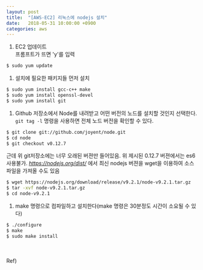 ```yaml
---
layout: post
title:  "[AWS-EC2] 리눅스에 nodejs 설치"
date:   2018-05-31 10:00:00 +0900
categories: aws
---
```


1. EC2 업데이트  
프롬프트가 뜨면 'y'를 입력
```bash
$ sudo yum update
```

1. 설치에 필요한 패키지들 먼저 설치
```bash
$ sudo yum install gcc-c++ make
$ sudo yum install openssl-devel
$ sudo yum install git
```
1. Github 저장소에서 Node를 내려받고 어떤 버전의 노드를 설치할 것인지 선택한다. `git tag -l` 명령을 사용하면 전체 노드 버전을 확인할 수 있다.
```bash
$ git clone git://github.com/joyent/node.git
$ cd node
$ git checkout v0.12.7
```
근데 위 git저장소에는 너무 오래된 버젼만 들어있음. 위 제시된 0.12.7 버젼에서는 es6 사용불가.
_<https://nodejs.org/dist/>_ 에서 최신 nodejs 버젼을 wget을 이용하여 소스파일을 가져올 수도 있음
```bash
$ wget https://nodejs.org/download/release/v9.2.1/node-v9.2.1.tar.gz
$ tar -xvf node-v9.2.1.tar.gz
$ cd node-v9.2.1
```
1. make 명령으로 컴파일하고 설치한다(make 명령은 30분정도 시간이 소요될 수 있다)
```bash
$ ./configure
$ make
$ sudo make install
```


<br>
<br>
Ref) <http://behonestar.tistory.com/39>
